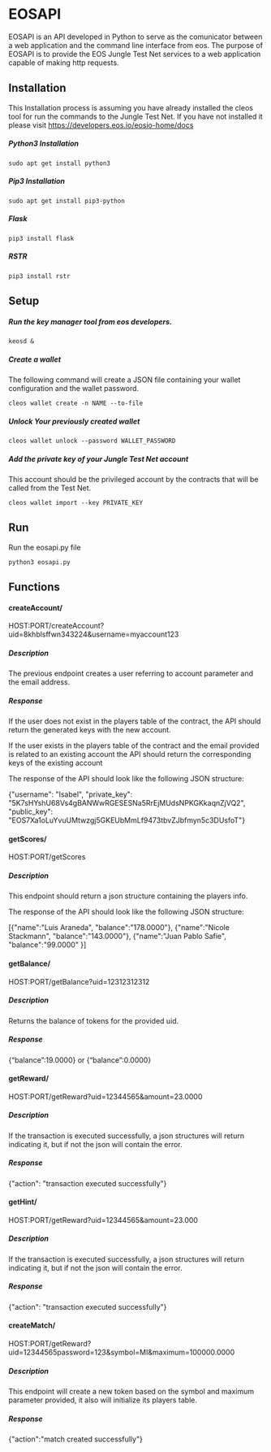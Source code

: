 # EOSAPI

EOSAPI is an API developed in Python to serve as the comunicator between a web application and the command line interface from eos. The purpose of EOSAPI is to provide the EOS Jungle Test Net services to a web application capable of making http requests.

## Installation

This Installation process is assuming you have already installed the cleos tool for run the commands to the Jungle Test Net. If you have not installed it please visit https://developers.eos.io/eosio-home/docs

##### Python3 Installation

```
sudo apt get install python3
```

##### Pip3 Installation
```
sudo apt get install pip3-python
```

##### Flask
```
pip3 install flask
```

##### RSTR
```
pip3 install rstr
```
## Setup
##### Run the key manager tool from eos developers.
```
keosd &
```
##### Create a wallet 

The following command will create a JSON file containing your wallet configuration and the wallet password.
```
cleos wallet create -n NAME --to-file
```
##### Unlock Your previously created wallet
```
cleos wallet unlock --password WALLET_PASSWORD
```

##### Add the private key of your Jungle Test Net account
This account should be the  privileged account by the contracts that will be called from the Test Net.
```
cleos wallet import --key PRIVATE_KEY
```
## Run
Run the eosapi.py file
```
python3 eosapi.py
```

## Functions

#### createAccount/

HOST:PORT/createAccount?uid=8khblsffwn343224&username=myaccount123

##### Description

The previous endpoint creates a user referring to account parameter and the email address.

##### Response

If the user does not exist in the players table of the contract, the API should return the generated keys with the new account.

If the user exists in the players table of the contract and the email provided is related to an existing account the API should return the corresponding keys of the existing account

The response of the API should look like the following JSON structure:

{"username": "Isabel",
"private_key": "5K7sHYshU68Vs4gBANWwRGESESNa5RrEjMUdsNPKGKkaqnZjVQ2", 
"public_key": "EOS7Xa1oLuYvuUMtwzgj5GKEUbMmLf9473tbvZJbfmyn5c3DUsfoT"}

#### getScores/

HOST:PORT/getScores

 ##### Description
This endpoint should return a json structure containing the players info.

The response of the API should look like the following JSON structure:

  

[{"name":"Luis Araneda",
"balance":"178.0000"},
{"name":"Nicole Stackmann",
"balance":"143.0000"},
{"name":"Juan Pablo Safie",
"balance":"99.0000"
}]

  
#### getBalance/

  
HOST:PORT/getBalance?uid=12312312312

##### Description
Returns the balance of tokens for the provided uid.

##### Response

{“balance”:19.0000} or {“balance”:0.0000}

  
  

#### getReward/
HOST:PORT/getReward?uid=12344565&amount=23.0000


##### Description
If the transaction is executed successfully, a json structures will return indicating it, but if not the json will contain the error.
##### Response

  

{"action": "transaction executed successfully"}

  

#### getHint/
HOST:PORT/getReward?uid=12344565&amount=23.000

  

##### Description

If the transaction is executed successfully, a json structures will return indicating it, but if not the json will contain the error.

  

##### Response

  

{"action": "transaction executed successfully"}

  

#### createMatch/
HOST:PORT/getReward?uid=12344565password=123&symbol=MI&maximum=100000.0000

  

##### Description

This endpoint will create a new token based on the symbol and maximum parameter provided, it also will initialize its players table.

  

##### Response

 
{"action":"match created successfully"}





